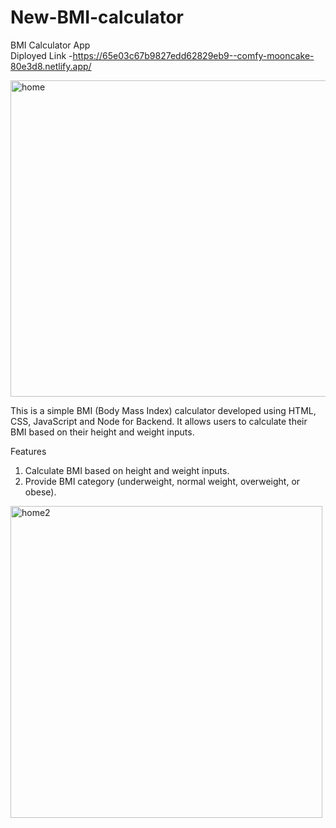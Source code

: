 # New-BMI-calculator


BMI Calculator App  <br>
Diployed Link -https://65e03c67b9827edd62829eb9--comfy-mooncake-80e3d8.netlify.app/


<img width="506" alt="home" src="https://github.com/Anshuldhakate/My-BMI-Calculator-/assets/123949154/6ec24a9a-b831-4d8c-89db-242e75b043a7">

This is a simple BMI (Body Mass Index) calculator developed using HTML, CSS, JavaScript and Node for Backend. It allows users to calculate their BMI based on their height and weight inputs.

Features
1. Calculate BMI based on height and weight inputs.
2. Provide BMI category (underweight, normal weight, overweight, or obese).


<img width="499" alt="home2" src="https://github.com/Anshuldhakate/My-BMI-Calculator-/assets/123949154/ecf4bd67-1a36-447f-a4f2-88f667d7956c">
